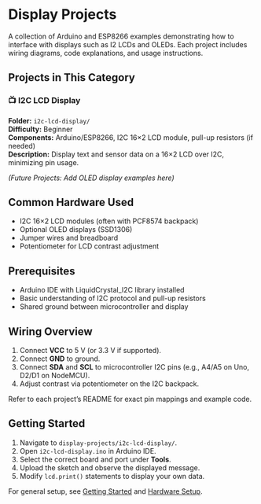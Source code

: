 # Display Projects

A collection of Arduino and ESP8266 examples demonstrating how to interface with displays such as I2 LCDs and OLEDs. Each project includes wiring diagrams, code explanations, and usage instructions.

## Projects in This Category

### 📺 I2C LCD Display  
**Folder:** `i2c-lcd-display/`  
**Difficulty:** Beginner  
**Components:** Arduino/ESP8266, I2C 16×2 LCD module, pull-up resistors (if needed)  
**Description:** Display text and sensor data on a 16×2 LCD over I2C, minimizing pin usage.

*(Future Projects: Add OLED display examples here)*

## Common Hardware Used

- I2C 16×2 LCD modules (often with PCF8574 backpack)  
- Optional OLED displays (SSD1306)  
- Jumper wires and breadboard  
- Potentiometer for LCD contrast adjustment  

## Prerequisites

- Arduino IDE with LiquidCrystal_I2C library installed  
- Basic understanding of I2C protocol and pull-up resistors  
- Shared ground between microcontroller and display  

## Wiring Overview

1. Connect **VCC** to 5 V (or 3.3 V if supported).  
2. Connect **GND** to ground.  
3. Connect **SDA** and **SCL** to microcontroller I2C pins (e.g., A4/A5 on Uno, D2/D1 on NodeMCU).  
4. Adjust contrast via potentiometer on the I2C backpack.

Refer to each project’s README for exact pin mappings and example code.

## Getting Started

1. Navigate to `display-projects/i2c-lcd-display/`.  
2. Open `i2c-lcd-display.ino` in Arduino IDE.  
3. Select the correct board and port under **Tools**.  
4. Upload the sketch and observe the displayed message.  
5. Modify `lcd.print()` statements to display your own data.

For general setup, see [Getting Started](../docs/getting-started.md) and [Hardware Setup](../docs/hardware-setup.md).  
